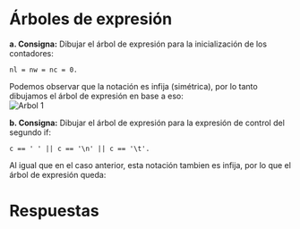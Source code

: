 # Árboles de expresión  
**a. Consigna:** Dibujar el árbol de expresión para la inicialización de los contadores:
~~~
nl = nw = nc = 0.  
~~~  
  
Podemos observar que la notación es infija (simétrica), por lo tanto dibujamos el árbol de expresión en base a eso:  
![Arbol 1](C:\Users\lenovoINTEL\Pictures\695227.jpg)  




**b. Consigna:** Dibujar el árbol de expresión para la expresión de control del segundo if:
~~~
c == ' ' || c == '\n' || c == '\t'. 
~~~  
  
Al igual que en el caso anterior, esta notación tambien es infija, por lo que el árbol de expresión queda:  




# Respuestas  




